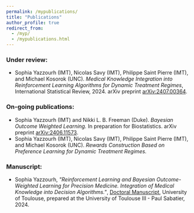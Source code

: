 ```yaml
---
permalink: /mypublications/
title: "Publications"
author_profile: true
redirect_from: 
  - /myp/
  - /mypublications.html
---
```



### **Under review:**
  - Sophia Yazzourh (IMT), Nicolas Savy (IMT), Philippe Saint Pierre (IMT), and Michael Kosorok (UNC). *Medical Knowledge Integration into Reinforcement Learning Algorithms for Dynamic Treatment Regimes*, International Statistical Review, 2024. arXiv preprint [arXiv:2407.00364](https://arxiv.org/abs/2407.00364).

### **On-going publications:**
  - Sophia Yazzourh (IMT) and Nikki L. B. Freeman (Duke). *Bayesian Outcome Weighted Learning.* In preparation for Biostatistics. arXiv preprint [arXiv:2406.11573](https://arxiv.org/abs/2406.11573).
  - Sophia Yazzourh (IMT), Nicolas Savy (IMT), Philippe Saint Pierre (IMT), and Michael Kosorok (UNC). *Rewards Construction Based on Preference Learning for Dynamic Treatment Regimes.*

###  **Manuscript:**
  - Sophia Yazzourh, *"Reinforcement Learning and Bayesian Outcome-Weighted Learning for Precision Medicine. Integration of Medical Knowledge into Decision Algorithms."*, [Doctoral Manuscript](http://thesesups.ups-tlse.fr/6190/1/2024TLSES139.pdf), University of Toulouse, prepared at the University of Toulouse III - Paul Sabatier, 2024.